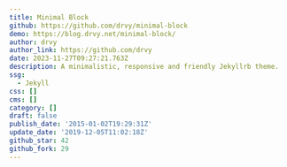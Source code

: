 ```yaml
---
title: Minimal Block
github: https://github.com/drvy/minimal-block
demo: https://blog.drvy.net/minimal-block/
author: drvy
author_link: https://github.com/drvy
date: 2023-11-27T09:27:21.763Z
description: A minimalistic, responsive and friendly Jekyllrb theme.
ssg:
  - Jekyll
css: []
cms: []
category: []
draft: false
publish_date: '2015-01-02T19:29:31Z'
update_date: '2019-12-05T11:02:18Z'
github_star: 42
github_fork: 29
---
```

